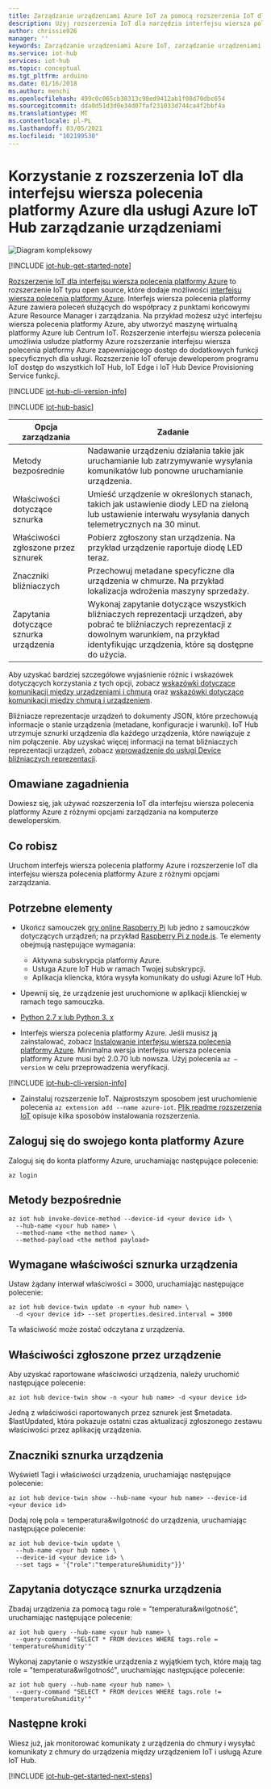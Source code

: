 ```yaml
---
title: Zarządzanie urządzeniami Azure IoT za pomocą rozszerzenia IoT dla interfejsu wiersza polecenia platformy Azure | Microsoft Docs
description: Użyj rozszerzenia IoT dla narzędzia interfejsu wiersza polecenia platformy Azure dla usługi Azure IoT Hub zarządzanie urządzeniami, korzystając z metod bezpośrednich i opcji zarządzania żądanymi właściwościami sznurka.
author: chrissie926
manager: ''
keywords: Zarządzanie urządzeniami Azure IoT, zarządzanie urządzeniami w usłudze Azure IoT Hub, zarządzanie urządzeniami IoT, zarządzanie urządzeniami w usłudze IoT Hub
ms.service: iot-hub
services: iot-hub
ms.topic: conceptual
ms.tgt_pltfrm: arduino
ms.date: 01/16/2018
ms.author: menchi
ms.openlocfilehash: 499c0c065cb38313c98ed9412ab1f08d70dbc654
ms.sourcegitcommit: dda0d51d3d0e34d07faf231033d744ca4f2bbf4a
ms.translationtype: MT
ms.contentlocale: pl-PL
ms.lasthandoff: 03/05/2021
ms.locfileid: "102199530"
---
```

# <a name="use-the-iot-extension-for-azure-cli-for-azure-iot-hub-device-management"></a>Korzystanie z rozszerzenia IoT dla interfejsu wiersza polecenia platformy Azure dla usługi Azure IoT Hub zarządzanie urządzeniami

![Diagram kompleksowy](media/iot-hub-get-started-e2e-diagram/2.png)

[!INCLUDE [iot-hub-get-started-note](../../includes/iot-hub-get-started-note.md)]

[Rozszerzenie IoT dla interfejsu wiersza polecenia platformy Azure](https://github.com/Azure/azure-iot-cli-extension) to rozszerzenie IoT typu open source, które dodaje możliwości [interfejsu wiersza polecenia platformy Azure](/cli/azure/overview). Interfejs wiersza polecenia platformy Azure zawiera poleceń służących do współpracy z punktami końcowymi Azure Resource Manager i zarządzania. Na przykład możesz użyć interfejsu wiersza polecenia platformy Azure, aby utworzyć maszynę wirtualną platformy Azure lub Centrum IoT. Rozszerzenie interfejsu wiersza polecenia umożliwia usłudze platformy Azure rozszerzanie interfejsu wiersza polecenia platformy Azure zapewniającego dostęp do dodatkowych funkcji specyficznych dla usługi. Rozszerzenie IoT oferuje deweloperom programu IoT dostęp do wszystkich IoT Hub, IoT Edge i IoT Hub Device Provisioning Service funkcji.

[!INCLUDE [iot-hub-cli-version-info](../../includes/iot-hub-cli-version-info.md)]

[!INCLUDE [iot-hub-basic](../../includes/iot-hub-basic-whole.md)]

| Opcja zarządzania          | Zadanie  |
|----------------------------|-----------|
| Metody bezpośrednie             | Nadawanie urządzeniu działania takie jak uruchamianie lub zatrzymywanie wysyłania komunikatów lub ponowne uruchamianie urządzenia.                                        |
| Właściwości dotyczące sznurka    | Umieść urządzenie w określonych stanach, takich jak ustawienie diody LED na zieloną lub ustawienie interwału wysyłania danych telemetrycznych na 30 minut.         |
| Właściwości zgłoszone przez sznurek   | Pobierz zgłoszony stan urządzenia. Na przykład urządzenie raportuje diodę LED teraz.                                    |
| Znaczniki bliźniaczych                  | Przechowuj metadane specyficzne dla urządzenia w chmurze. Na przykład lokalizacja wdrożenia maszyny sprzedaży.                         |
| Zapytania dotyczące sznurka urządzenia        | Wykonaj zapytanie dotyczące wszystkich bliźniaczych reprezentacji urządzeń, aby pobrać te bliźniaczych reprezentacji z dowolnym warunkiem, na przykład identyfikując urządzenia, które są dostępne do użycia. |

Aby uzyskać bardziej szczegółowe wyjaśnienie różnic i wskazówek dotyczących korzystania z tych opcji, zobacz [wskazówki dotyczące komunikacji między urządzeniami i chmurą](iot-hub-devguide-d2c-guidance.md) oraz [wskazówki dotyczące komunikacji między chmurą i urządzeniem](iot-hub-devguide-c2d-guidance.md).

Bliźniacze reprezentacje urządzeń to dokumenty JSON, które przechowują informacje o stanie urządzenia (metadane, konfiguracje i warunki). IoT Hub utrzymuje sznurki urządzenia dla każdego urządzenia, które nawiązuje z nim połączenie. Aby uzyskać więcej informacji na temat bliźniaczych reprezentacji urządzeń, zobacz [wprowadzenie do usługi Device bliźniaczych reprezentacji](iot-hub-node-node-twin-getstarted.md).

## <a name="what-you-learn"></a>Omawiane zagadnienia

Dowiesz się, jak używać rozszerzenia IoT dla interfejsu wiersza polecenia platformy Azure z różnymi opcjami zarządzania na komputerze deweloperskim.

## <a name="what-you-do"></a>Co robisz

Uruchom interfejs wiersza polecenia platformy Azure i rozszerzenie IoT dla interfejsu wiersza polecenia platformy Azure z różnymi opcjami zarządzania.

## <a name="what-you-need"></a>Potrzebne elementy

* Ukończ samouczek [gry online Raspberry Pi](iot-hub-raspberry-pi-web-simulator-get-started.md) lub jedno z samouczków dotyczących urządzeń; na przykład [Raspberry Pi z node.js](iot-hub-raspberry-pi-kit-node-get-started.md). Te elementy obejmują następujące wymagania:

  - Aktywna subskrypcja platformy Azure.
  - Usługa Azure IoT Hub w ramach Twojej subskrypcji.
  - Aplikacja kliencka, która wysyła komunikaty do usługi Azure IoT Hub.

* Upewnij się, że urządzenie jest uruchomione w aplikacji klienckiej w ramach tego samouczka.

* [Python 2.7 x lub Python 3. x](https://www.python.org/downloads/)

* Interfejs wiersza polecenia platformy Azure. Jeśli musisz ją zainstalować, zobacz [Instalowanie interfejsu wiersza polecenia platformy Azure](/cli/azure/install-azure-cli). Minimalna wersja interfejsu wiersza polecenia platformy Azure musi być 2.0.70 lub nowsza. Użyj polecenia `az –version` w celu przeprowadzenia weryfikacji.

[!INCLUDE [iot-hub-cli-version-info](../../includes/iot-hub-cli-version-info.md)]

* Zainstaluj rozszerzenie IoT. Najprostszym sposobem jest uruchomienie polecenia `az extension add --name azure-iot`. [Plik readme rozszerzenia IoT](https://github.com/Azure/azure-iot-cli-extension/blob/master/README.md) opisuje kilka sposobów instalowania rozszerzenia.

## <a name="sign-in-to-your-azure-account"></a>Zaloguj się do swojego konta platformy Azure

Zaloguj się do konta platformy Azure, uruchamiając następujące polecenie:

```azurecli
az login
```

## <a name="direct-methods"></a>Metody bezpośrednie

```azurecli
az iot hub invoke-device-method --device-id <your device id> \
  --hub-name <your hub name> \
  --method-name <the method name> \
  --method-payload <the method payload>
```

## <a name="device-twin-desired-properties"></a>Wymagane właściwości sznurka urządzenia

Ustaw żądany interwał właściwości = 3000, uruchamiając następujące polecenie:

```azurecli
az iot hub device-twin update -n <your hub name> \
  -d <your device id> --set properties.desired.interval = 3000
```

Ta właściwość może zostać odczytana z urządzenia.

## <a name="device-twin-reported-properties"></a>Właściwości zgłoszone przez urządzenie

Aby uzyskać raportowane właściwości urządzenia, należy uruchomić następujące polecenie:

```azurecli
az iot hub device-twin show -n <your hub name> -d <your device id>
```

Jedną z właściwości raportowanych przez sznurek jest $metadata. $lastUpdated, która pokazuje ostatni czas aktualizacji zgłoszonego zestawu właściwości przez aplikację urządzenia.

## <a name="device-twin-tags"></a>Znaczniki sznurka urządzenia

Wyświetl Tagi i właściwości urządzenia, uruchamiając następujące polecenie:

```azurecli
az iot hub device-twin show --hub-name <your hub name> --device-id <your device id>
```

Dodaj rolę pola = temperatura&wilgotność do urządzenia, uruchamiając następujące polecenie:

```azurecli
az iot hub device-twin update \
  --hub-name <your hub name> \
  --device-id <your device id> \
  --set tags = '{"role":"temperature&humidity"}}'
```

## <a name="device-twin-queries"></a>Zapytania dotyczące sznurka urządzenia

Zbadaj urządzenia za pomocą tagu role = "temperatura&wilgotność", uruchamiając następujące polecenie:

```azurecli
az iot hub query --hub-name <your hub name> \
  --query-command "SELECT * FROM devices WHERE tags.role = 'temperature&humidity'"
```

Wykonaj zapytanie o wszystkie urządzenia z wyjątkiem tych, które mają tag role = "temperatura&wilgotność", uruchamiając następujące polecenie:

```azurecli
az iot hub query --hub-name <your hub name> \
  --query-command "SELECT * FROM devices WHERE tags.role != 'temperature&humidity'"
```

## <a name="next-steps"></a>Następne kroki

Wiesz już, jak monitorować komunikaty z urządzenia do chmury i wysyłać komunikaty z chmury do urządzenia między urządzeniem IoT i usługą Azure IoT Hub.

[!INCLUDE [iot-hub-get-started-next-steps](../../includes/iot-hub-get-started-next-steps.md)]